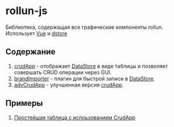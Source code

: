 # rollun-js
Библиотека, содержащая все графические компоненты rollun. Использует [Vue](https://vuejs.org/) и [dstore](http://dstorejs.io/)

## Содержание
1. [crudApp](https://github.com/rollun-com/rollun-js/blob/master/docs/crudApp.md) - отображает [DataStore](https://github.com/rollun-com/rollun-datastore) в виде таблицы и позволяет совершать CRUD операции через GUI.
2. [brandImporter](https://github.com/rollun-com/rollun-js/blob/master/docs/brandImporter.md) - плагин для быстрой записи в [DataStore](https://github.com/rollun-com/rollun-datastore).
3. [advCrudApp](https://github.com/rollun-com/rollun-js/blob/master/docs/advCrudApp.md) - улучшенная версия [crudApp](https://github.com/rollun-com/rollun-js/blob/master/docs/crudApp.md).

## Примеры
1. [Простейшая таблица с испоьзованием CrudApp](https://github.com/rollun-com/rollun-js/blob/master/docs/crudAppExample.md)
